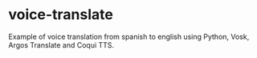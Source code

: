 # voice-translate

Example of voice translation from spanish to english using Python, Vosk, Argos Translate and Coqui TTS.
